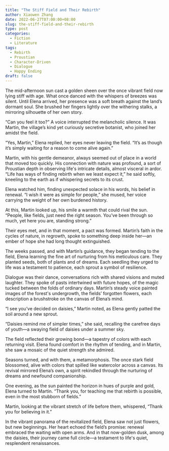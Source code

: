 ```yaml
---
title: "The Stiff Field and Their Rebirth"
author: Xiaowen Zhang
date: 2022-06-27T07:00:00+08:00
slug: the-stiff-field-and-their-rebirth
type: post
categories:
  - Fiction
  - Literature
tags:
  - Rebirth
  - Proustian
  - Character-Driven
  - Dialogue
  - Happy Ending
draft: false
---
```


The mid-afternoon sun cast a golden sheen over the once vibrant field now lying stiff with age. What once danced with the whispers of breezes was silent. Until Elena arrived, her presence was a soft breath against the land’s dormant soul. She brushed her fingers lightly over the withering stalks, a mirroring silhouette of her own story.

“Can you feel it too?” A voice interrupted the melancholic silence. It was Martin, the village’s kind yet curiously secretive botanist, who joined her amidst the field.

“Yes, Martin,” Elena replied, her eyes never leaving the field. “It’s as though it’s simply waiting for a reason to come alive again.”

Martin, with his gentle demeanor, always seemed out of place in a world that moved too quickly. His connection with nature was profound, a sort of Proustian depth in observing life's intricate details, almost visceral in ardor. “Life has ways of finding rebirth when we least expect it,” he said softly, kneeling to the earth as if whispering secrets to its crust.

Elena watched him, finding unexpected solace in his words, his belief in renewal. “I wish it were as simple for people,” she mused, her voice carrying the weight of her own burdened history.

At this, Martin looked up, his smile a warmth that could rival the sun. “People, like fields, just need the right season. You’ve been through so much, yet here you are, standing strong.” 

Their eyes met, and in that moment, a pact was formed. Martin’s faith in the cycles of nature, in regrowth, spoke to something deep inside her—an ember of hope she had long thought extinguished.

The weeks passed, and with Martin’s guidance, they began tending to the field, Elena learning the fine art of nurturing from his meticulous care. They planted seeds, both of plants and of dreams. Each seedling they urged to life was a testament to patience, each sprout a symbol of resilience.

Dialogue was their dance, conversations rich with shared visions and muted laughter. They spoke of pasts intertwined with future hopes, of the magic tucked between the folds of ordinary days. Martin’s steady voice painted images of the forest's undergrowth, the fields’ forgotten flowers, each description a brushstroke on the canvas of Elena’s mind.

“I see you’ve decided on daisies,” Martin noted, as Elena gently patted the soil around a new sprout.

“Daisies remind me of simpler times,” she said, recalling the carefree days of youth—a swaying field of daisies under a summer sky.

The field reflected their growing bond—a tapestry of colors with each returning visit. Elena found comfort in the rhythm of tending, and in Martin, she saw a mosaic of the quiet strength she admired.

Seasons turned, and with them, a metamorphosis. The once stark field blossomed, alive with colors that spilled like watercolor across a canvas. Its revival mirrored Elena’s own, a spirit rekindled through the nurturing of dreams and newfound companionship.

One evening, as the sun painted the horizon in hues of purple and gold, Elena turned to Martin. “Thank you, for teaching me that rebirth is possible, even in the most stubborn of fields.”

Martin, looking at the vibrant stretch of life before them, whispered, “Thank you for believing in it.”

In the vibrant panorama of the revitalized field, Elena saw not just flowers, but new beginnings. Her heart echoed the field’s promise: renewal embraced the waiting with open arms. And in that now-golden dusk, among the daisies, their journey came full circle—a testament to life's quiet, resplendent renaissances.